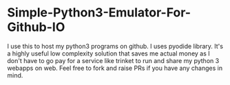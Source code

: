 # Simple-Python3-Emulator-For-Github-IO
I use this to host my python3 programs on github. I uses pyodide library. It's a highly useful low complexity solution that saves me actual money as I don't have to go pay for a service like trinket to run and share my python 3 webapps on web. Feel free to fork and raise PRs if you have any changes in mind.
